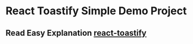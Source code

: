 # React Toastify Simple Demo Project

## Read Easy Explanation [react-toastify](https://cyberncode.com/)
